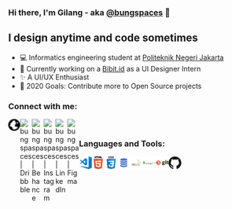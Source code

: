 ### Hi there, I'm Gilang - aka [@bungspaces][instagram] 👋

## I design anytime and code sometimes

- 💻 Informatics engineering student at [Politeknik Negeri Jakarta][pnj]
- 🎨 Currently working on a [Bibit.id][bibit] as a UI Designer Intern
- ✨ A UI/UX Enthusiast
- 🥅 2020 Goals: Contribute more to Open Source projects


### Connect with me:

[<img align="left" alt="bungspaces" width="24px" src="https://raw.githubusercontent.com/iconic/open-iconic/master/svg/globe.svg" />][website]
[<img align="left" alt="bungspaces | Dribbble" width="24px" src="https://cdn.jsdelivr.net/npm/simple-icons@v3/icons/dribbble.svg" />][dribbble]
[<img align="left" alt="bungspaces | Behance" width="24px" src="https://cdn.jsdelivr.net/npm/simple-icons@v3/icons/behance.svg" />][behance]
[<img align="left" alt="bungspaces | Instagram" width="24px" src="https://cdn.jsdelivr.net/npm/simple-icons@v3/icons/instagram.svg" />][instagram]
[<img align="left" alt="bungspaces | LinkedIn" width="24px" src="https://cdn.jsdelivr.net/npm/simple-icons@v3/icons/linkedin.svg" />][linkedin]
[<img align="left" alt="bungspaces | Figma" width="24px" src="https://cdn.jsdelivr.net/npm/simple-icons@v3/icons/figma.svg" />][Figma]

<br />

### Languages and Tools:

<img align="left" alt="Visual Studio Code" width="26px" src="https://raw.githubusercontent.com/github/explore/80688e429a7d4ef2fca1e82350fe8e3517d3494d/topics/visual-studio-code/visual-studio-code.png" />
<img align="left" alt="HTML5" width="26px" src="https://raw.githubusercontent.com/github/explore/80688e429a7d4ef2fca1e82350fe8e3517d3494d/topics/html/html.png" />
<img align="left" alt="CSS3" width="26px" src="https://raw.githubusercontent.com/github/explore/80688e429a7d4ef2fca1e82350fe8e3517d3494d/topics/css/css.png" />
<img align="left" alt="SQL" width="26px" src="https://raw.githubusercontent.com/github/explore/80688e429a7d4ef2fca1e82350fe8e3517d3494d/topics/sql/sql.png" />
<img align="left" alt="MySQL" width="26px" src="https://raw.githubusercontent.com/github/explore/80688e429a7d4ef2fca1e82350fe8e3517d3494d/topics/mysql/mysql.png" />
<img align="left" alt="MongoDB" width="26px" src="https://raw.githubusercontent.com/github/explore/80688e429a7d4ef2fca1e82350fe8e3517d3494d/topics/mongodb/mongodb.png" />
<img align="left" alt="Git" width="26px" src="https://raw.githubusercontent.com/github/explore/80688e429a7d4ef2fca1e82350fe8e3517d3494d/topics/git/git.png" />
<img align="left" alt="GitHub" width="26px" src="https://raw.githubusercontent.com/github/explore/78df643247d429f6cc873026c0622819ad797942/topics/github/github.png" />


<br />
<br />

[bibit]: https://bibit.id
[pnj]: https://pnj.ac.id
[website]: https://bit.ly/portogilang
[dribbble]: https://dribbble.com/bungspaces
[behance]: https://behance.net/bungspaces
[instagram]: https://instagram.com/bungspaces
[linkedin]: https://linkedin.com/in/bunggilang
[figma]: https://figma.com/@bungspaces  
